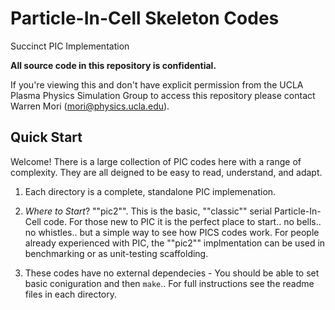 # Particle-In-Cell Skeleton Codes
Succinct PIC Implementation 

__All source code in this repository is confidential.__

If you're viewing this and don't have explicit permission from the UCLA Plasma Physics Simulation Group to access this repository please contact Warren Mori (mori@physics.ucla.edu).

## Quick Start

Welcome! There is a large collection of PIC codes here with a range of complexity. They are all deigned to be easy to read, understand, and adapt. 

1. Each directory is a complete, standalone PIC implemenation.
2. *Where to Start*? ""pic2"". This is the basic, ""classic"" serial Particle-In-Cell code. For those new to PIC it is the perfect place to start.. no bells.. no whistles.. but a simple way to see how PICS codes work. For people already experienced with PIC, the ""pic2"" implmentation can be used in benchmarking or as unit-testing scaffolding.


3. These codes have no external dependecies - You should be able to set basic coniguration and then `make`.. For full instructions see the readme files in each directory.

